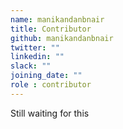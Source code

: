```yaml
---
name: manikandanbnair
title: Contributor
github: manikandanbnair
twitter: ""
linkedin: ""
slack: ""
joining_date: ""
role : contributor
---
```


Still waiting for this
